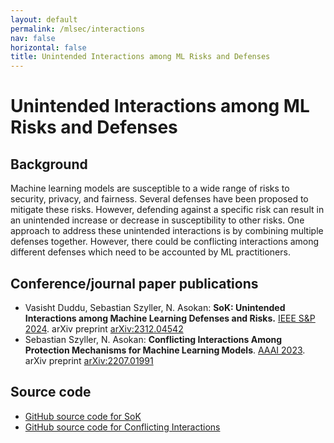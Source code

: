 ```yaml
---
layout: default
permalink: /mlsec/interactions
nav: false
horizontal: false
title: Unintended Interactions among ML Risks and Defenses
---
```



# Unintended Interactions among ML Risks and Defenses

## Background 

Machine learning models are susceptible to a wide range of risks to security, privacy, and fairness. 
Several defenses have been proposed to mitigate these risks. 
However, defending against a specific risk can result in an unintended increase or decrease in susceptibility to other risks. 
One approach to address these unintended interactions is by combining multiple defenses together. 
However, there could be conflicting interactions among different defenses which need to be accounted by ML practitioners.

## Conference/journal paper publications

- Vasisht Duddu, Sebastian Szyller, N. Asokan: **SoK: Unintended Interactions among Machine Learning Defenses and Risks.** [IEEE S&P 2024](https://sp2024.ieee-security.org/). arXiv preprint [arXiv:2312.04542](https://arxiv.org/abs/2312.04542)
- Sebastian Szyller, N. Asokan: **Conflicting Interactions Among Protection Mechanisms for Machine Learning Models**. [AAAI 2023](https://aaai-23.aaai.org). arXiv preprint [arXiv:2207.01991](https://arxiv.org/abs/2207.01991)


## Source code


- [GitHub source code for SoK](https://github.com/ssg-research/sok-unintended-interactions)
- [GitHub source code for Conflicting Interactions](https://github.com/ssg-research/conflicts-in-ml-protection-mechanisms)
